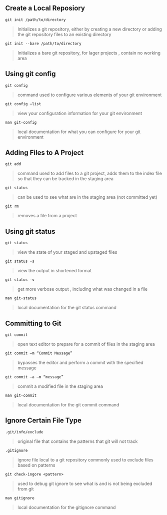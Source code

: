 ## Create a Local Reposiory

```
git init /path/to/directory
```
> Initializes a git repository, either by creating a new directory or adding the git repository files to an existing directory 

```
git init --bare /path/to/directory
```
> Initializes a bare git repository, for lager projects , contain no working area

## Using git config

```
git config 
```
> command used to configure various elements of your git environment

```
git config –list 
```
> view your configuration information for your git environment

```
man git-config 
```
> local documentation for what you can configure for your git environment

## Adding Files to A Project

```
git add 
```
> command used to add files to a git project, adds them to the index file so that they can be tracked in the staging area

```
git status 
```
> can be used to see what are in the staging area (not committed yet)

```
git rm 
```
> removes a file from a project

## Using git status

```
git status 
```
> view the state of your staged and upstaged files 

```
git status -s 
```
> view the output in shortened format

```
git status -v 
```
> get more verbose output , including what was changed in a file

```
man git-status 
```
> local documentation for the git status command

## Committing to Git

```
git commit 
```
> open text editor to prepare for a commit of files in the staging area

```
git commit –m “Commit Message” 
```
> bypasses the editor and perform a commit with the specified message

```
git commit –a –m “message”
```
> commit a modified file in the staging area

```
man git-commit 
```
> local documentation for the git commit command

## Ignore Certain File Type

```
.git/info/exclude 
```
> original file that contains the patterns that git will not track

```
.gitignore 
```
> ignore file local to a git repository commonly used to exclude files based on patterns

```
git check-ingore <pattern>
```
> used to debug git ignore to see what is and is not being excluded from git 

```
man gitignore 
```
> local documentation for the gitignore command

